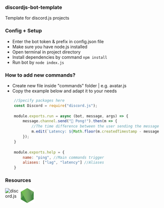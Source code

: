 ### discordjs-bot-template
Template for discord.js projects

### Config + Setup
- Enter the bot token & prefix in config.json file
- Make sure you have node.js installed
- Open terminal in project directory
- Install dependencies by command `npm install`
- Run bot by `node index.js`

### How to add new commands?
- Create new file inside "commands" folder | e.g. avatar.js
- Copy the example below and adapt it to your needs
```js
    //Specify packages here
    const Discord = require("discord.js");

    module.exports.run = async (bot, message, args) => {
        message.channel.send("🏓 Pong!").then(m => {
            //The time difference between the user sending the message and the bot response
            m.edit(`Latency: ${Math.floor(m.createdTimestamp - message.createdTimestamp)} ms`)
        });
    }

    module.exports.help = {
        name: "ping", //Main commands trigger
        aliases: ["lag", "latency"] //Aliases
    }
```

### Resources

<img align="left" width="48px" alt="discord.js" href="https://discord.js.org/#/" src="https://discord.js.org/static/logo-square.png" />
<img align="left" width="48px" alt="node.js" href="https://nodejs.org/en/" src="https://raw.githubusercontent.com/github/explore/80688e429a7d4ef2fca1e82350fe8e3517d3494d/topics/nodejs/nodejs.png" />